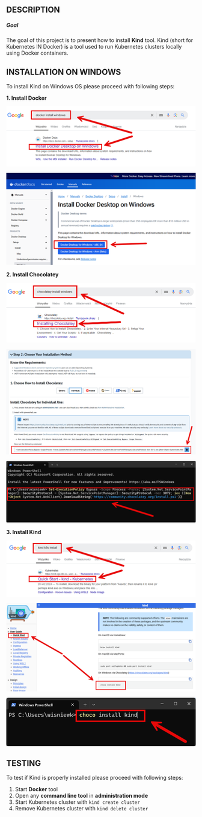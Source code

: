 DESCRIPTION
-----------

##### Goal
The goal of this project is to present how to install **Kind** tool. Kind (short for Kubernetes IN Docker) is a tool used to run Kubernetes clusters locally using Docker containers.


INSTALLATION ON WINDOWS
-----------------------

To install Kind on Windows OS please proceed with following steps:

**1. Install Docker**

![My Image](readme-images/image-01.png)

![My Image](readme-images/image-02.png)

**2. Install Chocolatey**

![My Image](readme-images/image-03.png)

![My Image](readme-images/image-04.png)

![My Image](readme-images/image-05.png)

**3. Install Kind**

![My Image](readme-images/image-06.png)

![My Image](readme-images/image-07.png)

![My Image](readme-images/image-08.png)


TESTING
-------

To test if Kind is properly installed please proceed with following steps:
1. Start **Docker** tool
1. Open any **command line tool** in **administration mode**
1. Start Kubernetes cluster with `kind create cluster`
1. Remove Kubernetes cluster with `kind delete cluster`